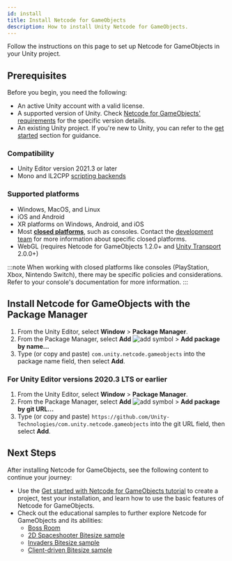 ```yaml
---
id: install
title: Install Netcode for GameObjects
description: How to install Unity Netcode for GameObjects.
---
```


Follow the instructions on this page to set up Netcode for GameObjects in your Unity project.

##  Prerequisites

Before you begin, you need the following:

- An active Unity account with a valid license.
- A supported version of Unity. Check [Netcode for GameObjects' requirements](#netcode-installation-requirements) for the specific version details.
- An existing Unity project. If you're new to Unity, you can refer to the [get started](../tutorials/get-started-with-ngo.md) section for guidance.

### Compatibility

- Unity Editor version 2021.3 or later
- Mono and IL2CPP [scripting backends](https://docs.unity3d.com/Manual/scripting-backends.html)

### Supported platforms

- Windows, MacOS, and Linux
- iOS and Android
- XR platforms on Windows, Android, and iOS
- Most [**closed platforms**](https://unity.com/platform-installation), such as consoles. Contact the [development team](https://discord.com/channels/449263083769036810/563033158480691211) for more information about specific closed platforms.
- WebGL (requires Netcode for GameObjects 1.2.0+ and [Unity Transport](https://docs-multiplayer.unity3d.com/transport/current/about/) 2.0.0+)

:::note
When working with closed platforms like consoles (PlayStation, Xbox, Nintendo Switch), there may be specific policies and considerations. Refer to your console's documentation for more information.
:::

## Install Netcode for GameObjects with the Package Manager

1. From the Unity Editor, select **Window** > **Package Manager**.
1. From the Package Manager, select **Add** ![add symbol](/img/add.png) > **Add package by name…**
1. Type (or copy and paste) `com.unity.netcode.gameobjects` into the package name field, then select **Add**.

### For Unity Editor versions 2020.3 LTS or earlier

1. From the Unity Editor, select **Window** > **Package Manager**.
1. From the Package Manager, select **Add** ![add symbol](/img/add.png) > **Add package by git URL…**
1. Type (or copy and paste) `https://github.com/Unity-Technologies/com.unity.netcode.gameobjects` into the git URL field, then select **Add**.

## Next Steps

After installing Netcode for GameObjects, see the following content to continue your journey:

* Use the [Get started with Netcode for GameObjects tutorial](../tutorials/get-started-with-ngo.md) to create a project, test your installation, and learn how to use the basic features of Netcode for GameObjects.
* Check out the educational samples to further explore Netcode for GameObjects and its abilities:
  * [Boss Room](../learn/bossroom/getting-started-boss-room.md)
  * [2D Spaceshooter Bitesize sample](../learn/bitesize/bitesize-spaceshooter.md)
  * [Invaders Bitesize sample](../learn/bitesize/bitesize-invaders.md)
  * [Client-driven Bitesize sample](../learn/bitesize/bitesize-clientdriven.md)
